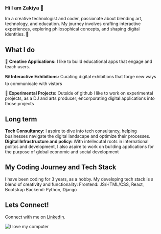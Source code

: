 ### Hi I am Zakiya 👋

Im a creative technologist and coder, passionate about blending art, technology, and education. My journey involves crafting interactive experiences, exploring philosophical concepts, and shaping digital identities. 🌟

## What I do
🎨 **Creative Applications:** I like to build  educational apps that engage and teach users.

🖼️ **Interactive Exhibitions:** Curating digital exhibitions that forge new ways to communicate with vistors

🌌 **Experimental Projects:** Outside of github I like to work on experimental projects, as a DJ and arts producer, encorporating digital applications into those projects

## Long term

**Tech Consultancy:** I aspire to dive into tech consultancy, helping businesses navigate the digital landscape and optimize their processes.
**Digital Infrastructure and policy:** With intellecutal roots in international politcs and development, I also aspire to work on building applications for the purpose of global economic and social development

## My Coding Journey and Tech Stack

I have been coding for 3 years, as a hobby.
My developing tech stack is a blend of creativity and functionality:
Frontend: JS/HTML/CSS, React, Bootstrap
Backend: Python, Django

## Lets Connect! 
Connect with me on [LinkedIn](https://www.linkedin.com/in/zakiya-whyles-3591811b2/).







<div align="Left">
    <p>
        <img src= "https://media2.giphy.com/media/v1.Y2lkPTc5MGI3NjExc2VvbmJyOHoza2g2eWp2amtmaTZvenZ2Z21kd2J5Y2F3b2hzaXViYSZlcD12MV9pbnRlcm5hbF9naWZfYnlfaWQmY3Q9Zw/UnbxrvGdp0mnC/giphy.gif"  alt="I love my computer" />
    </p>
</div>



<!--
**pastorZakaia/pastorZakaia** is a ✨ _special_ ✨ repository because its `README.md` (this file) appears on your GitHub profile.

Here are some ideas to get you started:

- 🔭 I’m currently working on ...
- 🌱 I’m currently learning ...
- 👯 I’m looking to collaborate on ...
- 🤔 I’m looking for help with ...
- 💬 Ask me about ...
- 📫 How to reach me: ...
- 😄 Pronouns: They/Them...
- ⚡ Fun fact: ...
-->
